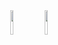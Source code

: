 <div align=center> 
<img src="https://bafybeiguzr4h5wxpp3brdrdyyxxaqy3wjyy4jqmjgdsgjkozjppopwtgoq.ipfs.dweb.link/2.jpg" width="10%" alt="">
<img src="https://bafybeigyn5zzdzz73lyzutl4wxzcdv2bvbttyorkt27ijjqgz4vrbcy4gy.ipfs.dweb.link/1.jpg" width="10%" alt=""> 
</div>
